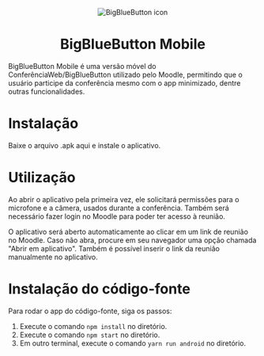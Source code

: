 <p align="center">
  <img src="https://https://github.com/Matheuschn/big-blue-button-mobile/blob/main/ios/BigBlueButtonMobile/Images.xcassets/AppIcon.appiconset/180.png" alt="BigBlueButton icon" class="center"> 
</p>
<h1 align="center">
  BigBlueButton Mobile
</h1>
BigBlueButton Mobile é uma versão móvel do ConferênciaWeb/BigBlueButton utilizado pelo Moodle,
permitindo que o usuário participe da conferência mesmo com o app minimizado, dentre outras funcionalidades.

# Instalação
Baixe o arquivo .apk aqui e instale o aplicativo.

# Utilização
Ao abrir o aplicativo pela primeira vez, ele solicitará permissões para o microfone e a câmera, usados durante a conferência.
Também será necessário fazer login no Moodle para poder ter acesso à reunião.

O aplicativo será aberto automaticamente ao clicar em um link de reunião no Moodle. Caso não abra, procure em seu navegador uma opção chamada "Abrir em aplicativo".
Também é possível inserir o link da reunião manualmente no aplicativo.

# Instalação do código-fonte
Para rodar o app do código-fonte, siga os passos:
  1. Execute o comando `npm install` no diretório.
  2. Execute o comando `npm start` no diretório.
  3. Em outro terminal, execute o comando `yarn run android` no diretório.
